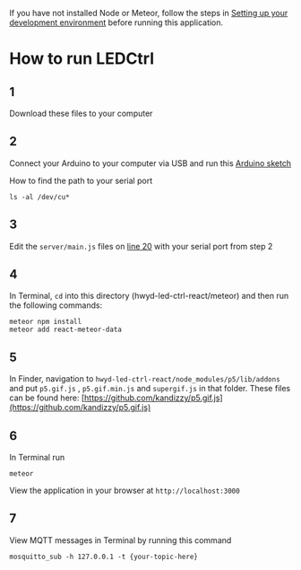 If you have not installed Node or Meteor, follow the steps in [Setting up your development environment](https://github.com/areaofeffect/hello-world/blob/master/week8/README.md#setting-up-your-development-environment) before running this application.

# How to run LEDCtrl
## 1 
Download these files to your computer

## 2

Connect your Arduino to your computer via USB and run this [Arduino sketch](https://create.arduino.cc/editor/kandizzy/fbbf4417-436c-4f52-9d7a-d335af095458/preview)

How to find the path to your serial port

	ls -al /dev/cu*


## 3
Edit the `server/main.js` files on [line 20](https://github.com/areaofeffect/hwyd-led-ctrl-react/blob/master/meteor/server/main.js#L83) with your serial port from step 2

## 4
In Terminal, `cd` into this directory (hwyd-led-ctrl-react/meteor) and then run the following commands:

	meteor npm install 
	meteor add react-meteor-data
	
## 5

In Finder, navigation to `hwyd-led-ctrl-react/node_modules/p5/lib/addons` and put `p5.gif.js` , `p5.gif.min.js` and `supergif.js` in that folder. These files can be found here: [https://github.com/kandizzy/p5.gif.js](https://github.com/kandizzy/p5.gif.js)
	
## 6
In Terminal run

	meteor
View the application in your browser at `http://localhost:3000`

## 7
View MQTT messages in Terminal by running this command

	mosquitto_sub -h 127.0.0.1 -t {your-topic-here}
	



